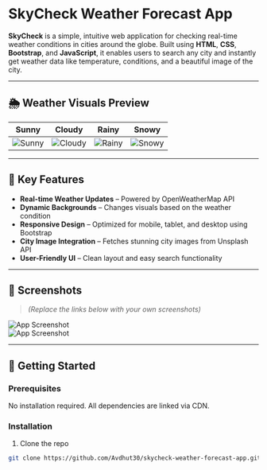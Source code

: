 # SkyCheck Weather Forecast App

**SkyCheck** is a simple, intuitive web application for checking real-time weather conditions in cities around the globe. Built using **HTML**, **CSS**, **Bootstrap**, and **JavaScript**, it enables users to search any city and instantly get weather data like temperature, conditions, and a beautiful image of the city.

---

## 🌦️ Weather Visuals Preview

| Sunny | Cloudy | Rainy | Snowy |
|:-----:|:------:|:-----:|:-----:|
| ![Sunny](https://tse3.mm.bing.net/th?id=OIP.hDtJw8rfYRklDfrYBfmc6gHaEo&pid=Api) | ![Cloudy](https://tse4.mm.bing.net/th?id=OIP.1En8ecEgIeCtj8_8aZGBkAHaEo&pid=Api) | ![Rainy](https://www.publicdomainpictures.net/pictures/190000/nahled/rain-clouds.jpg) | ![Snowy](https://tse1.mm.bing.net/th?id=OIP.4T-8vQVMsXZiX1I1c50EtAHaE4&pid=Api) |

---

## 🔆 Key Features

- **Real-time Weather Updates** – Powered by OpenWeatherMap API
- **Dynamic Backgrounds** – Changes visuals based on the weather condition
- **Responsive Design** – Optimized for mobile, tablet, and desktop using Bootstrap
- **City Image Integration** – Fetches stunning city images from Unsplash API
- **User-Friendly UI** – Clean layout and easy search functionality

---

## 📸 Screenshots

> *(Replace the links below with your own screenshots)*

![App Screenshot](https://your-image-url.com/screenshot1.png)  
![App Screenshot](https://your-image-url.com/screenshot2.png)

---

## 🚀 Getting Started

### Prerequisites

No installation required. All dependencies are linked via CDN.

### Installation

1. Clone the repo  
```bash
git clone https://github.com/Avdhut30/skycheck-weather-forecast-app.git